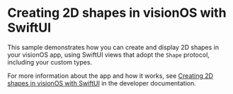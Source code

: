 #  Creating 2D shapes in visionOS with SwiftUI

This sample demonstrates how you can create and display 2D shapes in your
visionOS app, using SwiftUI views that adopt the `Shape` protocol,
including your custom types.

For more information about the app and how it works, see
[Creating 2D shapes in visionOS with SwiftUI][link-to-sample]
in the developer documentation.

[link-to-sample]: https://developer.apple.com/documentation/realitykit/creating-2d-shapes-in-visionos-with-swiftui
